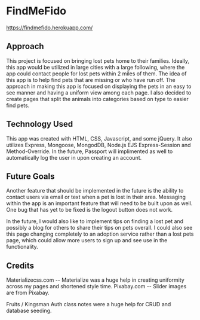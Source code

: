 # FindMeFido
https://findmefido.herokuapp.com/




## Approach ##
This project is focused on bringing lost pets home to their families. Ideally, this app would be utilized in large cities with a large following, where the app could contact people for lost pets within 2 miles of them. The idea of this app is to help find pets that are missing or who have run off.
The approach in making this app is focused on displaying the pets in an easy to see manner and having a uniform view among each page. I also decided to create pages that split the animals into categories based on type to easier find pets. 

## Technology Used ##

This app was created with HTML, CSS, Javascript, and some jQuery. It also utilizes Express, Mongoose, MongodDB, Node.js EJS Express-Session and Method-Override. In the future, Passport will implimented as well to automatically log the user in upon creating an account. 

## Future Goals ##
Another feature that should be implemented in the future is the ability to contact users via email or text when a pet is lost in their area. Messaging within the app is an important feature that will need to be built upon as well. One bug that has yet to be fixed is the logout button does not work. 

In the future, I would also like to implement tips on finding a lost pet and possibly a blog for others to share their tips on pets overall. I could also see this page changing completely to an adoption service rather than a lost pets page, which could allow more users to sign up and see use in the functionality. 

## Credits ##
Materializecss.com -- Materialize was a huge help in creating uniformity across my pages and shortened style time.
Pixabay.com -- Slider images are from Pixabay. 

Fruits / Kingsman Auth class notes were a huge help for CRUD and database seeding.

